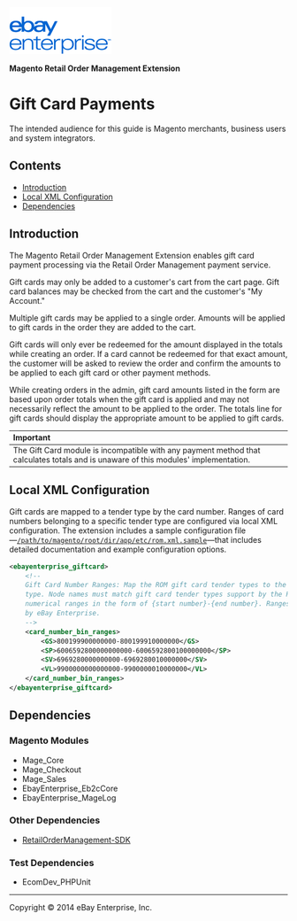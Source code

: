 ![ebay logo](/docs/static/logo-vert.png)

**Magento Retail Order Management Extension**
# Gift Card Payments

The intended audience for this guide is Magento merchants, business users and system integrators.

## Contents

- [Introduction](#introduction)
- [Local XML Configuration](#local-xml-configuration)
- [Dependencies](#dependencies)

## Introduction

The Magento Retail Order Management Extension enables gift card payment processing via the Retail Order Management payment service.

Gift cards may only be added to a customer's cart from the cart page. Gift card balances may be checked from the cart and the customer's "My Account."

Multiple gift cards may be applied to a single order. Amounts will be applied to gift cards in the order they are added to the cart.

Gift cards will only ever be redeemed for the amount displayed in the totals while creating an order. If a card cannot be redeemed for that exact amount, the customer will be asked to review the order and confirm the amounts to be applied to each gift card or other payment methods.

While creating orders in the admin, gift card amounts listed in the form are based upon order totals when the gift card is applied and may not necessarily reflect the amount to be applied to the order. The totals line for gift cards should display the appropriate amount to be applied to gift cards.

| Important |
|:----------|
| The Gift Card module is incompatible with any payment method that calculates totals and is unaware of this modules' implementation. |

## Local XML Configuration

Gift cards are mapped to a tender type by the card number. Ranges of card numbers belonging to a specific tender type are configured via local XML configuration. The extension includes a sample configuration file—[`/path/to/magento/root/dir/app/etc/rom.xml.sample`](../../../../etc/rom.xml.sample)—that includes detailed documentation and example configuration options.

```xml
<ebayenterprise_giftcard>
	<!--
	Gift Card Number Ranges: Map the ROM gift card tender types to the gift card number ranges for that tender
	type. Node names must match gift card tender types support by the ROM payment service. Values must be
	numerical ranges in the form of {start number}-{end number}. Ranges must not overlap, and will be provided
	by eBay Enterprise.
	-->
	<card_number_bin_ranges>
		<GS>800199900000000-800199910000000</GS>
		<SP>6006592800000000000-6006592800100000000</SP>
		<SV>6969280000000000-6969280010000000</SV>
		<VL>9900000000000000-9900000010000000</VL>
	</card_number_bin_ranges>
</ebayenterprise_giftcard>
```

## Dependencies

### Magento Modules

- Mage_Core
- Mage_Checkout
- Mage_Sales
- EbayEnterprise_Eb2cCore
- EbayEnterprise_MageLog

### Other Dependencies

- [RetailOrderManagement-SDK](https://github.com/eBayEnterprise/RetailOrderManagement-SDK)

### Test Dependencies

- EcomDev_PHPUnit

- - -
Copyright © 2014 eBay Enterprise, Inc.
